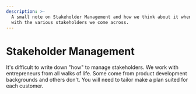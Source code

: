 ```yaml
---
description: >-
  A small note on Stakeholder Management and how we think about it when working
  with the various stakeholders we come across.
---
```


# Stakeholder Management

It's difficult to write down "how" to manage stakeholders. We work with entrepreneurs from all walks of life. Some come from product development backgrounds and others don't. You will need to tailor make a plan suited for each customer.&#x20;
